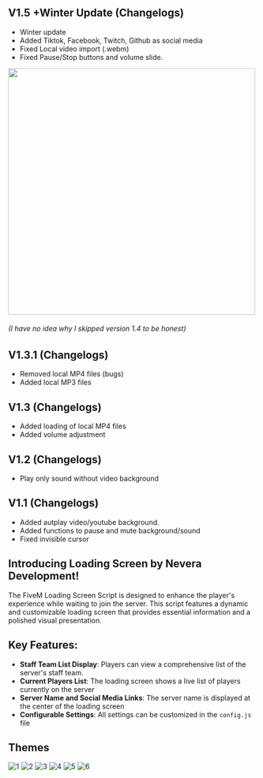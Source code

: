 ## V1.5 +Winter Update (Changelogs)
- Winter update
- Added Tiktok, Facebook, Twitch, Github as social media
- Fixed Local video import (.webm)
- Fixed Pause/Stop buttons and volume slide.

<img src="https://github.com/user-attachments/assets/cbf4fa09-069d-413b-af0f-0cd665029875" width="500">



###### (I have no idea why I skipped version 1.4 to be honest)

## V1.3.1 (Changelogs)
- Removed local MP4 files (bugs)
- Added local MP3 files

## V1.3 (Changelogs)
- Added loading of local MP4 files
- Added volume adjustment

## V1.2 (Changelogs)
- Play only sound without video background

## V1.1 (Changelogs)
- Added autplay video/youtube background.
- Added functions to pause and mute background/sound
- Fixed invisible cursor

## Introducing Loading Screen by Nevera Development!
The FiveM Loading Screen Script is designed to enhance the player's experience while waiting to join the server. This script features a dynamic and customizable loading screen that provides essential information and a polished visual presentation.

## Key Features:
- **Staff Team List Display**: Players can view a comprehensive list of the server's staff team. 
- **Current Players List**: The loading screen shows a live list of players currently on the server 
- **Server Name and Social Media Links**: The server name is displayed at the center of the loading screen
- **Configurable Settings**: All settings can be customized in the `config.js` file

## Themes
![1](https://github.com/user-attachments/assets/47ca1a13-2f95-4425-a631-225757bfcdfe)
![2](https://github.com/user-attachments/assets/2676e810-91db-494b-ae0d-c25ae82277cd)
![3](https://github.com/user-attachments/assets/b1f17312-907c-49eb-a01d-3ccaf8072edb)
![4](https://github.com/user-attachments/assets/1148d10e-4417-4179-8f8c-fef6465d205e)
![5](https://github.com/user-attachments/assets/a9c011dc-b0c0-4534-8cbf-8d6e14f77acd)
![6](https://github.com/user-attachments/assets/65fe2dbe-9e5a-446c-9e69-6edfe590e6bc)
